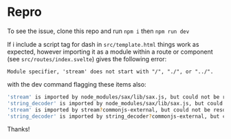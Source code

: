 # Repro

To see the issue, clone this repo and run `npm i` then `npm run dev`

If i include a script tag for dash in `src/template.html` things work as expected, however importing it as a module within a route or component (see `src/routes/index.svelte`) gives the following error:

```Module specifier, 'stream' does not start with "/", "./", or "../".```

with the dev command flagging these items also:

```bash
'stream' is imported by node_modules/sax/lib/sax.js, but could not be resolved – treating it as an external dependency
'string_decoder' is imported by node_modules/sax/lib/sax.js, but could not be resolved – treating it as an external dependency
'stream' is imported by stream?commonjs-external, but could not be resolved – treating it as an external dependency
'string_decoder' is imported by string_decoder?commonjs-external, but could not be resolved – treating it as an external dependency
```

Thanks!
